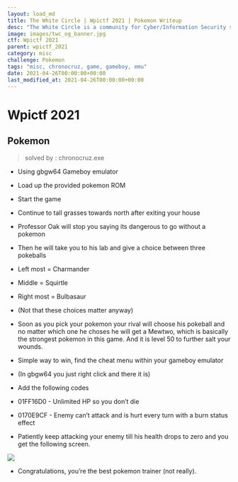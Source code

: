 ```yaml
---
layout: load_md
title: The White Circle | Wpictf 2021 | Pokemon Writeup
desc: "The White Circle is a community for Cyber/Information Security students, enthusiasts and professionals. You can discuss anything related to Security, share your knowledge with others, get help when you need it and proceed further in your journey with amazing people from all over the world."
image: images/twc_og_banner.jpg
ctf: Wpictf 2021
parent: wpictf_2021
category: misc
challenge: Pokemon
tags: "misc, chronocruz, game, gameboy, emu"
date: 2021-04-26T00:00:00+00:00
last_modified_at: 2021-04-26T00:00:00+00:00
---
```


<h1 class="heading card-title white-text">Wpictf 2021</h1>

## Pokemon

> solved by : chronocruz.exe

* Using gbgw64 Gameboy emulator
* Load up the provided pokemon ROM
* Start the game
* Continue to tall grasses towards north after exiting your house
* Professor Oak will stop you saying its dangerous to go without a pokemon
* Then he will take you to his lab and give a choice between three pokeballs
* Left most = Charmander
* Middle = Squirtle
* Right most = Bulbasaur
* (Not that these choices matter anyway)
* Soon as you pick your pokemon your rival will choose his pokeball and no matter which one he choses he will get a Mewtwo, which is basically the strongest pokemon in this game. And it is level 50 to further salt your wounds.

* Simple way to win, find the cheat menu within your gameboy emulator
* (In gbgw64 you just right click and there it is)
* Add the following codes
* 01FF16D0 - Unlimited HP so you don’t die
* 0170E9CF - Enemy can’t attack and is hurt every turn with a burn status effect
* Patiently keep attacking your enemy till his health drops to zero and you get the following screen.

![](https://i.imgur.com/PxVuCDc.jpg)

* Congratulations, you’re the best pokemon trainer (not really).

